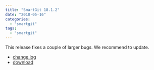 ```yaml
---
title: "SmartGit 18.1.2"
date: "2018-05-16"
categories: 
  - "smartgit"
tags: 
  - "smartgit"
---
```


This release fixes a couple of larger bugs. We recommend to update.

- [change log](http://www.syntevo.com/smartgit/changelog.txt)
- [download](http://www.syntevo.com/smartgit/download)
